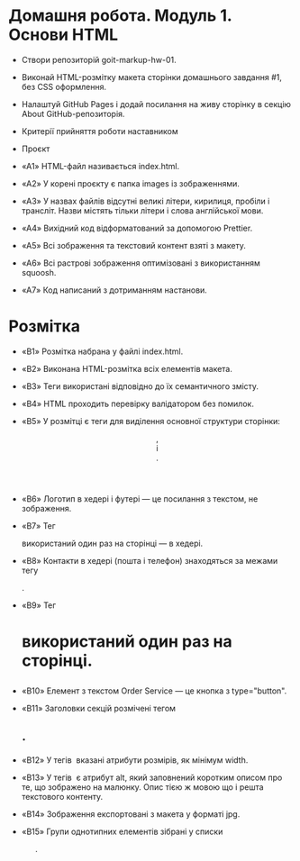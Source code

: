 # Домашня робота. Модуль 1. Основи HTML



- Створи репозиторій goit-markup-hw-01.
- Виконай HTML-розмітку макета сторінки домашнього завдання #1, без CSS оформлення.
- Налаштуй GitHub Pages і додай посилання на живу сторінку в секцію About GitHub-репозиторія.


- Критерії прийняття роботи наставником

- Проєкт

- «A1» HTML-файл називається index.html.

- «A2» У корені проєкту є папка images із зображеннями.

- «A3» У назвах файлів відсутні великі літери, кирилиця, пробіли і трансліт. Назви містять тільки літери і слова англійської мови.

- «A4» Вихідний код відформатований за допомогою Prettier.

- «A5» Всі зображення та текстовий контент взяті з макету.

- «A6» Всі растрові зображення оптимізовані з використанням squoosh.

- «A7» Код написаний з дотриманням настанови.



# Розмітка

- «B1» Розмітка набрана у файлі index.html.

- «B2» Виконана HTML-розмітка всіх елементів макета.

- «B3» Теги використані відповідно до їх семантичного змісту.

- «B4» HTML проходить перевірку валідатором без помилок.

- «B5» У розмітці є теги для виділення основної структури сторінки: <header>, <main> і <footer>.

- «B6» Логотип в хедері і футері — це посилання з текстом, не зображення.

- «B7» Тег <nav> використаний один раз на сторінці — в хедері.

- «B8» Контакти в хедері (пошта і телефон) знаходяться за межами тегу <nav>.

- «B9» Тег <h1> використаний один раз на сторінці.

- «B10» Елемент з текстом Order Service — це кнопка з type="button".

- «B11» Заголовки секцій розмічені тегом <h2>.

- «B12» У тегів <img> вказані атрибути розмірів, як мінімум width.

- «B13» У тегів <img> є атрибут alt, який заповнений коротким описом про те, що зображено на малюнку. Опис тією ж мовою що і решта текстового контенту.

- «B14» Зображення експортовані з макета у форматі jpg.

- «B15» Групи однотипних елементів зібрані у списки <ul>.
